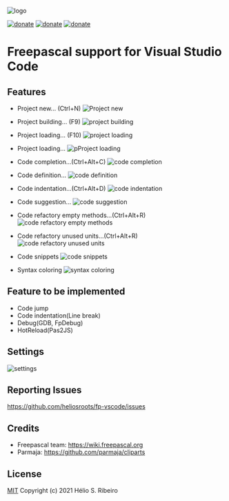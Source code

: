 ![logo](https://raw.githubusercontent.com/heliosroots/fp-vscode/master/images/icon.png)

[![donate](https://img.shields.io/badge/Licence-MIT-green.svg)](LICENSE.md) [![donate](https://img.shields.io/badge/Donate-PayPal-red.svg)](https://www.paypal.com/donate?business=VCWLMY6L2ER7A&currency_code=USD) [![donate](https://img.shields.io/badge/FP--VSCODE-Marketplace-blue.svg)](https://marketplace.visualstudio.com/items?itemName=heliosroots.fp-vscode) 




# Freepascal support for Visual Studio Code

## Features 
 - Project new... (Ctrl+N)
![Project new](https://raw.githubusercontent.com/heliosroots/fp-vscode/master/images/help/projectcreation.gif) 

 - Project building... (F9)
![project building](https://raw.githubusercontent.com/heliosroots/fp-vscode/master/images/help/projectbuilding.gif) 

 - Project loading... (F10)
![project loading](https://raw.githubusercontent.com/heliosroots/fp-vscode/master/images/help/projectloading.gif) 

 - Project loading...
![pProject loading](https://raw.githubusercontent.com/heliosroots/fp-vscode/master/images/help/projectsettings.gif) 

 - Code completion...(Ctrl+Alt+C)
![code completion](https://raw.githubusercontent.com/heliosroots/fp-vscode/master/images/help/codecompletion.gif) 

 - Code definition...
![code definition](https://raw.githubusercontent.com/heliosroots/fp-vscode/master/images/help/codedefinition.gif) 

 - Code indentation...(Ctrl+Alt+D)
![code indentation](https://raw.githubusercontent.com/heliosroots/fp-vscode/master/images/help/codeindentation.gif) 

 - Code suggestion...
![code suggestion](https://raw.githubusercontent.com/heliosroots/fp-vscode/master/images/help/codesuggestion.gif) 

 - Code refactory empty methods...(Ctrl+Alt+R)
![code refactory empty methods](https://raw.githubusercontent.com/heliosroots/fp-vscode/master/images/help/coderefactoryemptymethods.gif) 

 - Code refactory unused units...(Ctrl+Alt+R)
![code refactory unused units](https://raw.githubusercontent.com/heliosroots/fp-vscode/master/images/help/coderefactoryunusedunits.gif) 

 - Code snippets
![code snippets](https://raw.githubusercontent.com/heliosroots/fp-vscode/master/images/help/codesnippets.gif)  

 - Syntax coloring
![syntax coloring](https://raw.githubusercontent.com/heliosroots/fp-vscode/master/images/help/syntaxcoloring.gif)  

## Feature to be implemented
- Code jump
- Code indentation(Line break)
- Debug(GDB, FpDebug)
- HotReload(Pas2JS) 

## Settings
![settings](https://raw.githubusercontent.com/heliosroots/fp-vscode/master/images/help/settings.gif)

## Reporting Issues
https://github.com/heliosroots/fp-vscode/issues 

## Credits 
- Freepascal team: https://wiki.freepascal.org
- Parmaja: https://github.com/parmaja/cliparts 

## License
[MIT](LICENSE.md) Copyright (c) 2021 Hélio S. Ribeiro
